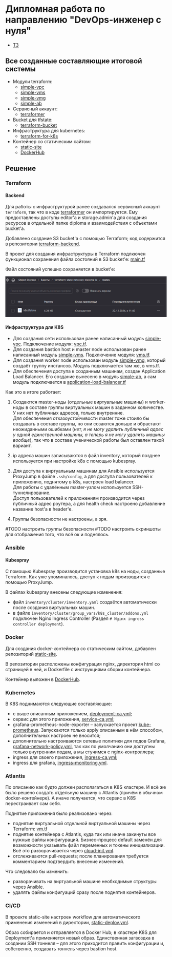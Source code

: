 # Дипломная работа по направлению "DevOps-инженер с нуля"

* [ТЗ](<Terms of reference.md>)

## Все созданные составляющие итоговой системы

* Модули terraform:
    * [simple-vpc](https://github.com/RedRatInTheHat/simple-vpc)
    * [simple-vms](https://github.com/RedRatInTheHat/simple-vms)
    * [simple-vmg](https://github.com/RedRatInTheHat/simple-vmg)
    * [simple-ab](https://github.com/RedRatInTheHat/simple-ab)
* Сервисный аккаунт:
    * [terraformer](https://github.com/RedRatInTheHat/terraformer)
* Bucket для tfstate:
    * [terraform-bucket](https://github.com/RedRatInTheHat/terraform-backend)
* Инфраструктура для kubernetes:
    * [terraform-for-k8s](https://github.com/RedRatInTheHat/terraform-for-k8s)
* Контейнер со статическим сайтом:
    * [static-site](https://github.com/RedRatInTheHat/static-site)
    * [DockerHub](https://hub.docker.com/repository/docker/redratinthehat/static-mark/general)

## Решение

### Terraform

#### Backend

Для работы с инфраструктурой ранее создавался сервисный аккаунт `terraform`, так что в коде [terraformer](https://github.com/RedRatInTheHat/terraformer) он импортируется. Ему предоставлены доступы editor'а и storage.admin'а для создания ресурсов в отдельной папке diploma и взаимодействия с объектами bucket'а.

Добавлено создание S3 bucket'а с помощью Terraform; код содержится в репозитории [terraform-backend](https://github.com/RedRatInTheHat/terraform-backend).

В проект для создания инфраструктуры в Terraform подлкючен функционал сохранения файла состояний в S3 bucket'е: [main.tf](https://github.com/RedRatInTheHat/terraform-for-k8s/blob/master/main.tf)

Файл состояний успешно сохраняется в bucket'е:

![alt text](img/1.2.png)

#### Инфраструктура для K8S

* Для создания сети использован ранее написанный модуль [simple-vpc](https://github.com/RedRatInTheHat/simple-vpc). Подключение модуля: [vpc.tf](https://github.com/RedRatInTheHat/terraform-for-k8s/blob/master/vpc.tf).
* Для создания bastion host и master node использован ранее написанный модуль [simple-vms](https://github.com/RedRatInTheHat/simple-vms). Подключение модуля: [vms.tf](https://github.com/RedRatInTheHat/terraform-for-k8s/blob/master/vms.tf).<br/>
* Для создания worker node использован модуль [simple-vmg](https://github.com/RedRatInTheHat/simple-vmg), который создаёт группу инстансов. Модуль подключается там же, в vms.tf.
* Для обеспечения доступа к созданным машинам, создан Application Load Balancer. Его создание вынесено в модуль [simple-ab](https://github.com/RedRatInTheHat/simple-ab), а сам модуль подключается в [application-load-balancer.tf](https://github.com/RedRatInTheHat/terraform-for-k8s/blob/master/application-load-balancer.tf)

Как это в итоге работает:
1. Создаются master-ноды (отдельные виртуальные машины) и worker-ноды в составе группы виртуальных машин в заданном количестве.<br/>
У них нет публичных адресов, только внутренние.<br/>
Для обеспечения отказоустойчивости master тоже стоило бы создавать в составе группы, но они созаются дольше и обрастают неожиданными ошибками (*нет, я не могу удалить публичный адрес у одной единственной машины, а теперь я не могу удалить машины вообще*), так что в составе ученической работы был оставлен такой вариант.

2. ip адреса машин записываются в файл inventory, который позднее используется при настройке k8s с помощью kubespray.

3. Для доступа к виртуальным машинам для Ansible используется ProxyJump в файле `.ssh/config`, а для доступа пользователей к приложению, поднятому в k8s, настроен load balancer.<br/>
Для работы с удалённым master-узлом используется SSH-туннелирование.<br/>
Доступ пользователей к приложениям производится через публичный адрес роутера, а для health check настроено добавление название host'а в header'e.

4. Группы безопасности не настроены, а зря.

#TODO настроить группы безопасности
#TODO настроить скриншоты для отображения того, что всё ок и поднялось.

### Ansible

#### Kubespray

С помощью Kubespray производится установка k8s на ноды, созданные Terraform. Как уже упоминалось, доступ к нодам производится с помощью ProxyJump.

В файлах kubespray внесены следующие изменения:
* файл `inventory/cluster/inventory.yaml` создаётся автоматически после создания виртуальных машин.
* в файле `inventory/cluster/group_vars/k8s_cluster/addons.yml` подключен Nginx Ingress Controller (Раздел `# Nginx ingress controller deployment`).

### Docker

Для создания docker-контейнера со статическим сайтом, добавлен репозиторий [static-site](https://github.com/RedRatInTheHat/static-site). 

В репозитории расположены конфигурация nginx, директория html со страницей в ней, и Dockerfile с инструкциями сборки контейнера.

Контейнер выложен в [DockerHub](https://hub.docker.com/repository/docker/redratinthehat/static-mark/general).

### Kubernetes

В K8S поднимаются следующие составляющие:
*  с выше описанным приложением, [deployment-ca.yml](https://github.com/RedRatInTheHat/diploma-k8s/blob/master/deployment-ca.yml);
* сервис для этого приложения, [service-ca.yml](https://github.com/RedRatInTheHat/diploma-k8s/blob/master/service-ca.yml);
* grafana-prometheus-node-exporter – запускается проект [kube-prometheus](https://github.com/prometheus-operator/kube-prometheus). Запускаются только apply описанным в нём способом, дополнительных настроек не вносится;
* дополнительно настроиваются сетевые политики для подов Grafana, [grafana-network-policy.yml](https://github.com/RedRatInTheHat/diploma-k8s/blob/master/grafana-network-policy.yml), так как по умолчанию они доступны только внутренним подам, а мы стучимся с nginx-контроллера;
* ingress для своего приложения, [ingress-ca.yml](https://github.com/RedRatInTheHat/diploma-k8s/blob/master/ingress-ca.yml);
* ingress для grafana, [ingress-monitoring.yml](https://github.com/RedRatInTheHat/diploma-k8s/blob/master/ingress-monitoring.yml).

### Atlantis

По описанию как будто должен располагаться в K8S кластере. И всё же было решено создать отдельную машину с Atlantis (причём в обычном docker-контейнере). А иначе получается, что сервис в K8S перестраивает сам себя.

Поднятие приложения было реализовано через:
* поднятие виртуальной отдельной виртуальной машины через Terraform: [vm.tf](https://github.com/RedRatInTheHat/diploma-atlantis/blob/master/vm.tf)
* поднятие контейнера с Atlantis, куда так или иначе закинуты все нужные файлы конфигураций. Бизнес-процесс default заменён для возможности указывать файл переменных и токены инициализации. Всё это разворачивается через [cloud-init.yml](https://github.com/RedRatInTheHat/diploma-atlantis/blob/master/cloud-init.yml).
* отслеживаются pull-requests; после планирования требуется комментарием подтвердить внесение изменений.

Что следовало бы изменить:
* разворачивать на виртуальной машине необходимые структуры через Ansible.
* удалять файлы конфигуаций сразу после поднятия контейнеров.

### CI/CD

В проекте static-site настроен workflow для автоматического применения изменений в директории, [static-deploy.yml](https://github.com/RedRatInTheHat/static-site/blob/master/.github/workflows/static-deploy.yml).

Образ собирается и отправляется в Docker Hub; в кластере K8S для Deployment'а применяется новый образ. Единственная загвоздка в создании SSH тоннеля – для этого приходится править конфигурации и, собственно, создавать тоннель через bastion host.
